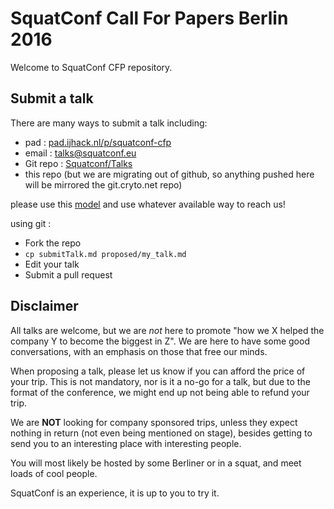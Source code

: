 # SquatConf Call For Papers Berlin 2016

Welcome to SquatConf CFP repository.

## Submit a talk

There are many ways to submit a talk including:

- pad : [pad.ijhack.nl/p/squatconf-cfp]
- email : [talks@squatconf.eu]
- Git repo : [Squatconf/Talks]
- this repo (but we are migrating out of github, so anything pushed here will be mirrored the git.cryto.net repo)

please use this [model] and use whatever available way to reach us!

using git :

- Fork the repo
- `cp submitTalk.md proposed/my_talk.md`
- Edit your talk
- Submit a pull request

## Disclaimer

All talks are welcome, but we are _not_ here to promote "how we X helped
the company Y to become the biggest in Z". We are here to have some good
conversations, with an emphasis on those that free our minds.

When proposing a talk, please let us know if you can afford the price of your
trip. This is not mandatory, nor is it a no-go for a talk, but due to the
format of the conference, we might end up not being able to refund your trip.

We are **NOT** looking for company sponsored trips, unless they expect
nothing in return (not even being mentioned on stage), besides getting to
send you to an interesting place with interesting people.

You will most likely be hosted by some Berliner or in a squat, and meet loads of
cool people.

SquatConf is an experience, it is up to you to try it.

[pad.ijhack.nl/p/squatconf-cfp]: https://pad.ijhack.nl/p/squatconf-cfp
[talks@squatconf.eu]: mailto:talks@squatconf.eu
[model]: https://raw.githubusercontent.com/squatconf/talks/master/submitTalk.md
[Squatconf/Talks]: https://git.cryto.net/Squatconf/Talks
